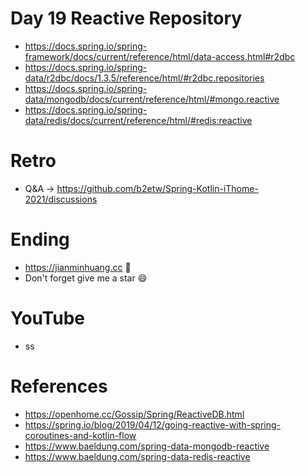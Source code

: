 # Day 19 Reactive Repository
* https://docs.spring.io/spring-framework/docs/current/reference/html/data-access.html#r2dbc
* https://docs.spring.io/spring-data/r2dbc/docs/1.3.5/reference/html/#r2dbc.repositories
* https://docs.spring.io/spring-data/mongodb/docs/current/reference/html/#mongo.reactive
* https://docs.spring.io/spring-data/redis/docs/current/reference/html/#redis:reactive

# Retro
* Q&A -> https://github.com/b2etw/Spring-Kotlin-iThome-2021/discussions

# Ending
* https://jianminhuang.cc 🌈
* Don't forget give me a star 😄

# YouTube
* ss

# References
* https://openhome.cc/Gossip/Spring/ReactiveDB.html
* https://spring.io/blog/2019/04/12/going-reactive-with-spring-coroutines-and-kotlin-flow
* https://www.baeldung.com/spring-data-mongodb-reactive
* https://www.baeldung.com/spring-data-redis-reactive
